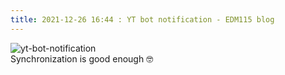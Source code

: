 ```yaml
---
title: 2021-12-26 16:44 : YT bot notification - EDM115 blog
---
```


![yt-bot-notification](@/assets/img/blog/2021/12-26-yt-bot-notification.webp)  
Synchronization is good enough :nerd_face:
